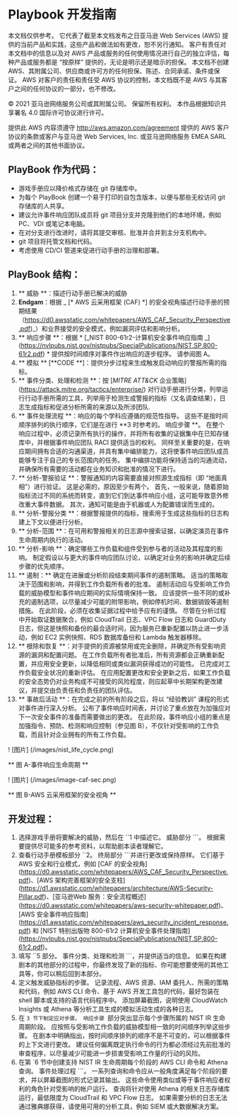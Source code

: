 # Playbook 开发指南
本文档仅供参考。 它代表了截至本文档发布之日亚马逊 Web Services (AWS) 提供的当前产品和实践，这些产品和做法如有更改，恕不另行通知。 客户有责任对本文档中的信息以及对 AWS 产品或服务的任何使用情况进行自己的独立评估，每种产品或服务都是 “按原样” 提供的，无论是明示还是暗示的担保。 本文档不创建 AWS、其附属公司、供应商或许可方的任何担保、陈述、合同承诺、条件或保证。 AWS 对客户的责任和责任受 AWS 协议的控制，本文档既不是 AWS 与其客户之间的任何协议的一部分，也不修改。

© 2021 亚马逊网络服务公司或其附属公司。 保留所有权利。 本作品根据知识共享署名 4.0 国际许可协议进行许可。

提供此 AWS 内容须遵守 http://aws.amazon.com/agreement 提供的 AWS 客户协议的条款或客户与亚马逊 Web Services, Inc. 或亚马逊网络服务 EMEA SARL 或两者之间的其他书面协议。

## PlayBook 作为代码：

* 游戏手册应以降价格式存储在 git 存储库中。
* 为每个 PlayBook 创建一个易于打印的自包含版本，以便与那些无权访问 git 存储库的人共享。
* 建议允许事件响应团队成员将 git 项目分支并克隆到他们的本地环境，例如 PC、VDI 或笔记本电脑。
* 在对分支进行改进时，请将其提交审核、批准并合并到主分支机构中。
* git 项目将托管文档和代码。
* 考虑使用 CD/CI 管道来促进行动手册的治理和部署。

## PlayBook 结构：

1. ** 威胁 **：描述行动手册已解决的威胁
2. **Endgam**：根据 _ [* AWS 云采用框架 (CAF) *] 的安全视角描述行动手册的预期结果（https://d0.awsstatic.com/whitepapers/AWS_CAF_Security_Perspective.pdf)_）和业界接受的安全模式，例如漏洞评估和影响分析。
3. ** 响应步骤 **：根据 * [_NIST 800-61r2-计算机安全事件响应指南 _] (https://nvlpubs.nist.gov/nistpubs/SpecialPublications/NIST.SP.800-61r2.pdf) * 提供按时间顺序对事件作出响应的逐步程序。 请参阅图 A。
4. ** 模拟 ** [**CODE **]：提供分步过程来生成触发启动响应的警报所需的指标。
5. ** 事件分类、处理和检测 **：按 [*_MITRE ATT&CK_* 企业策略] (https://attack.mitre.org/tactics/enterprise/) 对行动手册进行分类，列举运行行动手册所需的工具，列举用于检测生成警报的指标（又名调查结果），日志生成指标和促进分析所需的来源以及所涉团队.
6. ** 事件处理流程 **：响应的每个学科应遵循的规范性指导。 这些不是按时间顺序排列的执行顺序，它们是在进行 **3 时参考的。 响应步骤 **。 在整个响应过程中，必须记录所有执行的操作，并将所有收集的证据集中在已知存储库中，并根据事件响应团队 RACI 提供适当的权利。 同样至关重要的是，在响应期间拥有合适的沟通渠道，并具有集中编排能力，这将使事件响应团队成员能够专注于自己的专长范围内的任务。 集中编排功能将保持适当的沟通流动，并确保所有需要的活动都在业务知识和批准的情况下进行。
1. ** 分析-警报验证 **：警报通知的内容需要直接对照源生成指标（即 “地面真相”）进行验证。 这是必需的，原因至少有两个。 首先，一般来说，随着原始指标流过不同的系统而转变，直到它们到达事件响应小组，这可能导致意外修改重大事件数据。 其次，通知可能是由于机器或人为配置错误而生成的。
2. ** 分析-警报分类 **：根据警报提供的指标，搜索用于生成这些指标的日志构建上下文以便进行分析。
3. ** 分析-范围 **：在可用和警报相关的日志源中搜索证据，以确定演员在事件生命周期内执行的活动。
4. ** 分析-影响 **：确定哪些工作负载和组件受到参与者的活动及其程度的影响。 制定假设以与更大的事件响应团队讨论，以确定对业务的影响并确定后续步骤的优先顺序。
5. ** 遏制：** 确定在进展或分析阶段结束期间事件的遏制策略。 适当的策略取决于范围和影响，并得到工作负载所有者的批准。 遏制活动应与受影响工作负载的威胁模型和事件响应期间的实际情境保持一致。 应该提供一些不同的或补充的遏制选项，以尽量减少可能的附带影响，例如停机时间、数据销毁等遏制措施。 在此阶段，必须在收集证据过程中给予应有的谨慎。 尽管在分析过程中开始取证数据聚合，例如 CloudTrail 日志、VPC Flow 日志和 GuardDuty 日志，但这是快照和备份的最合适时间，因为服务已重新配置以防止进一步活动，例如 EC2 实例快照、RDS 数据库备份和 Lambda 触发器移除。
6. ** 根除和恢复 **：对手提供的资源被禁用或完全删除，并确定所有受影响资源的漏洞和配置问题。 在工作负载所有者批准后，所有资源都会正确重新配置，并应用安全更新，以降低相同或类似漏洞获得成功的可能性。 已完成对工作负载安全状况的重新评估。 在应用配置更改和安全更新之后，如果工作负载的安全态势仍对业务构成不可接受的风险程度，则应起草中长期架构更改建议，并提交由负责任和负责任的团队评估。
7. ** 事故后活动 **：在完成之前的所有阶段之后，将以 “经验教训” 课程的形式对事件进行深入分析。 公布了事件响应时间表，并讨论了重点放在为加强应对下一次安全事件的准备而需要做出的更改。 在此阶段，事件响应小组的重点是加强指令、预防、检测和响应控制（参见图 B），不仅针对受影响的工作负载，而且针对企业拥有的所有工作负载。

! [图片] (/images/nist_life_cycle.png)

** 图 A-事件响应生命周期 **


! [图片] (/images/image-caf-sec.png)

** 图 B-AWS 云采用框架的安全视角 **

## 开发过程：

1. 选择游戏手册将要解决的威胁，然后在 ``1 中描述它。 威胁部分 ```。 根据需要提供尽可能多的参考资料，以帮助剧本读者理解它。
2. 查看行动手册模板部分 ``2。 终局部分 ```并进行更改或保持原样。 它们基于 AWS 安全和行业模式，例如 [CAF 的安全视角] (https://d0.awsstatic.com/whitepapers/AWS_CAF_Security_Perspective.pdf)、[AWS 架构完善框架的安全支柱] (https://d1.awsstatic.com/whitepapers/architecture/AWS-Security-Pillar.pdf)、[亚马逊Web 服务：安全流程概述] (https://d0.awsstatic.com/whitepapers/aws-security-whitepaper.pdf)、[AWS 安全事件响应指南] (https://d1.awsstatic.com/whitepapers/aws_security_incident_response.pdf) 和 [NIST 特别出版物 800-61r2 计算机安全事件处理指南] (https://nvlpubs.nist.gov/nistpubs/SpecialPublications/NIST.SP.800-61r2.pdf)。
3. 填写 ``5 部分。 事件分类、处理和检测 ```，并提供适当的信息。 如果在构建剧本的其他部分的过程中，你最终发现了新的指标、你可能想要使用的其他工具等，你可以稍后回到本部分。
4. 定义触发威胁指标的步骤。 记录流程、AWS 资源、IAM 委托人、所需的策略和代码，例如 AWS CLI 命令、基于 AWS 开发工具包的代码，最好包装在 shell 脚本或支持的语言代码程序中。 添加屏幕截图，说明使用 CloudWatch Insights 或 Athena 等分析工具生成的模拟活动生成的各种日志。
5. 在 ``3 节下制定应对步骤。 响应步骤 ``部分突出显示每个步骤所属的 NIST IR 生命周期阶段。 应按照与受影响工作负载的威胁模型相一致的时间顺序列举这些步骤。 在剧本中明确指出，按时间顺序排列的顺序不是不可变的，可以根据事件的上下文进行更改。 建议任何偏离既定执行命令的行为都必须经过先前批准的审查程序，以尽量减少可能进一步损害受影响工作量的行动的风险。
6. 在第 `6 节中创建支持 NIST IR 生命周期每个阶段的 AWS CLI 命令和 Athena 查询。 事件处理过程 ```。 一系列查询和命令应从一般角度满足每个阶段的要求，并以屏幕截图的形式记录其输出。 这些命令使用类似或等于事件响应者权利的角色针对受影响的帐户运行。 查询将针对使用 Athena 的相关日志存储库运行，最低限度为 CloudTrail 和 VPC Flow 日志。 如果需要分析的日志无法通过雅典娜获得，请使用可用的分析工具，例如 SIEM 或大数据解决方案。